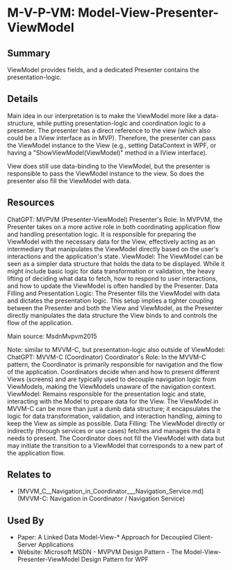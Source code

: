 # M-V-P-VM: Model-View-Presenter-ViewModel

## Summary
ViewModel provides fields, and a dedicated Presenter contains the presentation-logic.

## Details
Main idea in our interpretation is to make the ViewModel more like a data-structure, while putting presentation-logic and coordination logic to a presenter. The presenter has a direct reference to the view (which also could be a IView interface as in MVP). Therefore, the presenter can pass the ViewModel instance to the View (e.g., setting DataContext in WPF, or having a "ShowViewModel(ViewModel)" method in a IView interface).

View does still use data-binding to the ViewModel, but the presenter is responsible to pass the ViewModel instance to the view. So does the presenter also fill the ViewModel with data.

## Resources
ChatGPT:
MVPVM (Presenter-ViewModel)
Presenter's Role: In MVPVM, the Presenter takes on a more active role in both coordinating application flow and handling presentation logic. It is responsible for preparing the ViewModel with the necessary data for the View, effectively acting as an intermediary that manipulates the ViewModel directly based on the user's interactions and the application's state.
ViewModel: The ViewModel can be seen as a simpler data structure that holds the data to be displayed. While it might include basic logic for data transformation or validation, the heavy lifting of deciding what data to fetch, how to respond to user interactions, and how to update the ViewModel is often handled by the Presenter.
Data Filling and Presentation Logic: The Presenter fills the ViewModel with data and dictates the presentation logic. This setup implies a tighter coupling between the Presenter and both the View and ViewModel, as the Presenter directly manipulates the data structure the View binds to and controls the flow of the application.

Main source: MsdnMvpvm2015

Note: similar to MVVM-C, but presentation-logic also outside of ViewModel:
ChatGPT:
MVVM-C (Coordinator)
Coordinator's Role: In the MVVM-C pattern, the Coordinator is primarily responsible for navigation and the flow of the application. Coordinators decide when and how to present different Views (screens) and are typically used to decouple navigation logic from ViewModels, making the ViewModels unaware of the navigation context.
ViewModel: Remains responsible for the presentation logic and state, interacting with the Model to prepare data for the View. The ViewModel in MVVM-C can be more than just a dumb data structure; it encapsulates the logic for data transformation, validation, and interaction handling, aiming to keep the View as simple as possible.
Data Filling: The ViewModel directly or indirectly (through services or use cases) fetches and manages the data it needs to present. The Coordinator does not fill the ViewModel with data but may initiate the transition to a ViewModel that corresponds to a new part of the application flow.


## Relates to

* [MVVM_C__Navigation_in_Coordinator___Navigation_Service.md](MVVM-C: Navigation in Coordinator / Navigation Service)

## Used By
* Paper: A Linked Data Model-View-* Approach for Decoupled Client-Server Applications
* Website: Microsoft MSDN - MVPVM Design Pattern - The Model-View-Presenter-ViewModel Design Pattern for WPF

